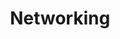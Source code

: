---
credit:
- Minh Duong
featured: false
location: Siebel CS 2405 + Zoom
recording: 'https://youtu.be/az12sv5HTbQ'
slides: networking.pdf
tags:
- networking
- osi model
- tcp
- ip
- udp
- mitm
- wireshark
- burp suite
time_close: ''
time_start: 2021-11-11T18:00:00.000000-06:00
title: Networking
week_number: 11
---